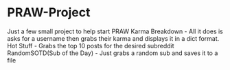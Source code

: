 # PRAW-Project
Just a few small project to help start PRAW
Karma Breakdown - 
All it does is asks for a username then grabs their karma and displays it in a dict format.
Hot Stuff - 
Grabs the top 10 posts for the desired subreddit
RandomSOTD(Sub of the Day) -
Just grabs a random sub and saves it to a file

